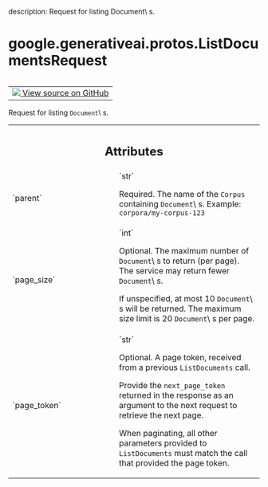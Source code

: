 description: Request for listing Document\ s.

<div itemscope itemtype="http://developers.google.com/ReferenceObject">
<meta itemprop="name" content="google.generativeai.protos.ListDocumentsRequest" />
<meta itemprop="path" content="Stable" />
</div>

# google.generativeai.protos.ListDocumentsRequest

<!-- Insert buttons and diff -->

<table class="tfo-notebook-buttons tfo-api nocontent" align="left">
<td>
  <a target="_blank" href="https://github.com/googleapis/google-cloud-python/tree/main/packages/google-ai-generativelanguage/google/ai/generativelanguage_v1beta/types/retriever_service.py#L387-L423">
    <img src="https://www.tensorflow.org/images/GitHub-Mark-32px.png" />
    View source on GitHub
  </a>
</td>
</table>



Request for listing ``Document``\ s.

<!-- Placeholder for "Used in" -->




<!-- Tabular view -->
 <table class="responsive fixed orange">
<colgroup><col width="214px"><col></colgroup>
<tr><th colspan="2"><h2 class="add-link">Attributes</h2></th></tr>

<tr>
<td>
`parent`<a id="parent"></a>
</td>
<td>
`str`

Required. The name of the ``Corpus`` containing
``Document``\ s. Example: ``corpora/my-corpus-123``
</td>
</tr><tr>
<td>
`page_size`<a id="page_size"></a>
</td>
<td>
`int`

Optional. The maximum number of ``Document``\ s to return
(per page). The service may return fewer ``Document``\ s.

If unspecified, at most 10 ``Document``\ s will be returned.
The maximum size limit is 20 ``Document``\ s per page.
</td>
</tr><tr>
<td>
`page_token`<a id="page_token"></a>
</td>
<td>
`str`

Optional. A page token, received from a previous
``ListDocuments`` call.

Provide the ``next_page_token`` returned in the response as
an argument to the next request to retrieve the next page.

When paginating, all other parameters provided to
``ListDocuments`` must match the call that provided the page
token.
</td>
</tr>
</table>



